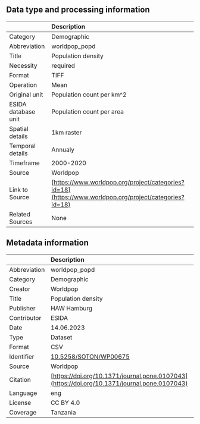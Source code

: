 ## Data type and processing information 

|                     | Description                                                                                            |
|:--------------------|:-------------------------------------------------------------------------------------------------------|
| Category            | Demographic                                                                                            |
| Abbreviation        | worldpop_popd                                                                                          |
| Title               | Population density                                                                                     |
| Necessity           | required                                                                                               |
| Format              | TIFF                                                                                                   |
| Operation           | Mean                                                                                                   |
| Original unit       | Population count per km^2                                                                              |
| ESIDA database unit | Population count per area                                                                              |
| Spatial details     | 1km raster                                                                                             |
| Temporal details    | Annualy                                                                                                |
| Timeframe           | 2000-2020                                                                                              |
| Source              | Worldpop                                                                                               |
| Link to Source      | [https://www.worldpop.org/project/categories?id=18](https://www.worldpop.org/project/categories?id=18) |
| Related Sources     | None                                                                                                   |

## Metadata information 

|              | Description                                                                                  |
|:-------------|:---------------------------------------------------------------------------------------------|
| Abbreviation | worldpop_popd                                                                                |
| Category     | Demographic                                                                                  |
| Creator      | Worldpop                                                                                     |
| Title        | Population density                                                                           |
| Publisher    | HAW Hamburg                                                                                  |
| Contributor  | ESIDA                                                                                        |
| Date         | 14.06.2023                                                                                   |
| Type         | Dataset                                                                                      |
| Format       | CSV                                                                                          |
| Identifier   | [10.5258/SOTON/WP00675](https://doi.org/10.5258/SOTON/WP00675)                               |
| Source       | Worldpop                                                                                     |
| Citation     | [https://doi.org/10.1371/journal.pone.0107043](https://doi.org/10.1371/journal.pone.0107043) |
| Language     | eng                                                                                          |
| License      | CC BY 4.0                                                                                    |
| Coverage     | Tanzania                                                                                     |